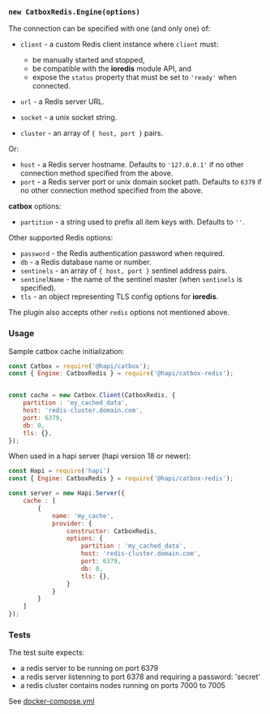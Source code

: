 
### `new CatboxRedis.Engine(options)`

The connection can be specified with one (and only one) of:

- `client` - a custom Redis client instance where `client` must:
  - be manually started and stopped,
  - be compatible with the **ioredis** module API, and
  - expose the `status` property that must be set to `'ready'` when connected.

- `url` - a Redis server URL.

- `socket` - a unix socket string.

- `cluster` - an array of `{ host, port }` pairs.

Or:

- `host` - a Redis server hostname. Defaults to `'127.0.0.1'` if no other connection method specified from the above.
- `port` - a Redis server port or unix domain socket path. Defaults to `6379` if no other connection method specified from the above.

**catbox** options:

- `partition` - a string used to prefix all item keys with. Defaults to `''`.

Other supported Redis options:

- `password` - the Redis authentication password when required.
- `db` - a Redis database name or number.
- `sentinels` - an array of `{ host, port }` sentinel address pairs.
- `sentinelName` - the name of the sentinel master (when `sentinels` is specified).
- `tls` - an object representing TLS config options for **ioredis**.

The plugin also accepts other `redis` options not mentioned above.


### Usage

Sample catbox cache initialization:

```js
const Catbox = require('@hapi/catbox');
const { Engine: CatboxRedis } = require('@hapi/catbox-redis');


const cache = new Catbox.Client(CatboxRedis, {
    partition : 'my_cached_data',
    host: 'redis-cluster.domain.com',
    port: 6379,
    db: 0,
    tls: {},
});
```

When used in a hapi server (hapi version 18 or newer):

```js
const Hapi = require('hapi')
const { Engine: CatboxRedis } = require('@hapi/catbox-redis');

const server = new Hapi.Server({
    cache : [
        {
            name: 'my_cache',
            provider: {
                constructor: CatboxRedis,
                options: {
                    partition : 'my_cached_data',
                    host: 'redis-cluster.domain.com',
                    port: 6379,
                    db: 0,
                    tls: {},
                }
            }
        }
    ]
});
```


### Tests

The test suite expects:
- a redis server to be running on port 6379
- a redis server listenning to port 6378 and requiring a password: 'secret'
- a redis cluster contains nodes running on ports 7000 to 7005

See [docker-compose.yml](./docker-compose.yml)

